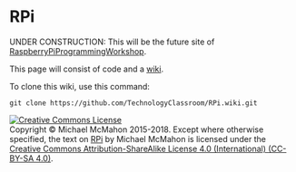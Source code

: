 # RPi
UNDER CONSTRUCTION: This will be the future site of
[RaspberryPiProgrammingWorkshop](https://github.com/TechnologyClassroom/RaspberryPiProgrammingWorkshop).

This page will consist of code and a
[wiki](https://github.com/TechnologyClassroom/RPi/wiki).

To clone this wiki, use this command:

```
git clone https://github.com/TechnologyClassroom/RPi.wiki.git
```

<a rel="license" href="http://creativecommons.org/licenses/by-sa/4.0/"><img alt="Creative Commons License" style="border-width:0" src="https://i.creativecommons.org/l/by-sa/4.0/88x31.png" /></a><br>
Copyright © Michael McMahon 2015-2018.  Except where otherwise specified, the
text on [RPi](https://github.com/TechnologyClassroom/RPi/) by Michael McMahon is
licensed under the
[Creative Commons Attribution-ShareAlike License 4.0 (International) (CC-BY-SA 4.0)](https://creativecommons.org/licenses/by-sa/4.0/).
